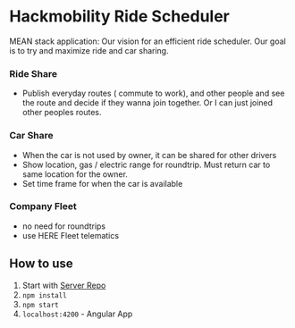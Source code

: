 # Hackmobility Ride Scheduler

  MEAN stack application: Our vision for an efficient ride scheduler. Our goal is to try and maximize ride and car sharing.

### Ride Share
  - Publish everyday routes ( commute to work), and other people and see the route and decide if they wanna join together. Or I can just joined other peoples routes.

### Car Share
  - When the car is not used by owner, it can be shared for other drivers
  - Show location, gas / electric range for roundtrip. Must return car to same location for the owner.
  - Set time frame for when the car is available

### Company Fleet
  - no need for roundtrips
  - use HERE Fleet telematics
  
## How to use

1. Start with [Server Repo](https://github.com/brucean52/hackmobility-server)
2. `npm install`
3. `npm start`
4. `localhost:4200` - Angular App
